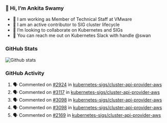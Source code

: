 ### 👋 Hi, I’m Ankita Swamy 

- 💼 I am working as Member of Technical Staff at VMware
- 👀 I am an active contributor to SIG cluster lifecycle 
- 💞️ I’m looking to collaborate on Kubernetes and SIGs
- 💬 You can reach me out on Kubernetes Slack with handle @swan

### GitHub Stats
![Github stats](https://github-readme-stats.vercel.app/api?username=Ankitasw&count_private=true&show_icons=true&theme=tokyonight)

### GitHub Activity 
<!--START_SECTION:activity-->
1. 🗣 Commented on [#2924](https://github.com/kubernetes-sigs/cluster-api-provider-aws/issues/2924) in [kubernetes-sigs/cluster-api-provider-aws](https://github.com/kubernetes-sigs/cluster-api-provider-aws)
2. 🗣 Commented on [#3117](https://github.com/kubernetes-sigs/cluster-api-provider-aws/issues/3117) in [kubernetes-sigs/cluster-api-provider-aws](https://github.com/kubernetes-sigs/cluster-api-provider-aws)
3. 🗣 Commented on [#3098](https://github.com/kubernetes-sigs/cluster-api-provider-aws/issues/3098) in [kubernetes-sigs/cluster-api-provider-aws](https://github.com/kubernetes-sigs/cluster-api-provider-aws)
4. 🗣 Commented on [#3098](https://github.com/kubernetes-sigs/cluster-api-provider-aws/issues/3098) in [kubernetes-sigs/cluster-api-provider-aws](https://github.com/kubernetes-sigs/cluster-api-provider-aws)
5. 🗣 Commented on [#2169](https://github.com/kubernetes-sigs/cluster-api-provider-aws/issues/2169) in [kubernetes-sigs/cluster-api-provider-aws](https://github.com/kubernetes-sigs/cluster-api-provider-aws)
<!--END_SECTION:activity-->
